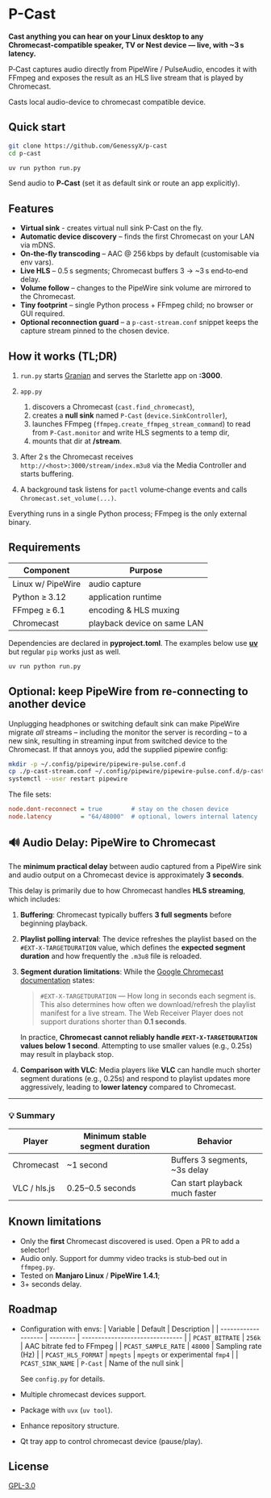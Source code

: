 # P-Cast

**Cast anything you can hear on your Linux desktop to any Chromecast‑compatible speaker, TV or Nest device — live, with \~3 s latency.**

P‑Cast captures audio directly from PipeWire / PulseAudio, encodes it with FFmpeg and exposes the result as an HLS live stream that is played by Chromecast.

Casts local audio-device to chromecast compatible device.

## Quick start

```bash
git clone https://github.com/GenessyX/p-cast
cd p-cast

uv run python run.py
```

Send audio to **P‑Cast** (set it as default sink or route an app explicitly).

## Features

* **Virtual sink** - creates virtual null sink P-Cast on the fly.
* **Automatic device discovery** – finds the first Chromecast on your LAN via mDNS.
* **On‑the‑fly transcoding** – AAC @ 256 kbps by default (customisable via env vars).
* **Live HLS** – 0.5 s segments; Chromecast buffers 3 -> \~3 s end‑to‑end delay.
* **Volume follow** – changes to the PipeWire sink volume are mirrored to the Chromecast.
* **Tiny footprint** – single Python process + FFmpeg child; no browser or GUI required.
* **Optional reconnection guard** – a `p-cast-stream.conf` snippet keeps the capture stream pinned to the chosen device.

## How it works (TL;DR)

1. `run.py` starts [Granian](https://github.com/emmett-framework/granian) and serves the Starlette app on **:3000**.
2. `app.py`

   1. discovers a Chromecast (`cast.find_chromecast`),
   2. creates a **null sink** named `P‑Cast` (`device.SinkController`),
   3. launches FFmpeg (`ffmpeg.create_ffmpeg_stream_command`) to read from `P‑Cast.monitor` and write HLS segments to a temp dir,
   4. mounts that dir at **/stream**.
3. After 2 s the Chromecast receives `http://<host>:3000/stream/index.m3u8` via the Media Controller and starts buffering.
4. A background task listens for `pactl` volume‑change events and calls `Chromecast.set_volume(...)`.

Everything runs in a single Python process; FFmpeg is the only external binary.

## Requirements

| Component         | Purpose                     |
| ----------------- | --------------------------- |
| Linux w/ PipeWire | audio capture               |
| Python ≥ 3.12     | application runtime         |
| FFmpeg ≥ 6.1      | encoding & HLS muxing       |
| Chromecast        | playback device on same LAN |

Dependencies are declared in **pyproject.toml**. The examples below use [**uv**](https://github.com/astral-sh/uv) but regular `pip` works just as well.

```sh
uv run python run.py
```

## Optional: keep PipeWire from re‑connecting to another device

Unplugging headphones or switching default sink can make PipeWire migrate *all* streams – including the monitor the server is recording – to a new sink, resulting in streaming input from switched device to the Chromecast.
If that annoys you, add the supplied pipewire config:

```bash
mkdir -p ~/.config/pipewire/pipewire-pulse.conf.d
cp ./p-cast-stream.conf ~/.config/pipewire/pipewire-pulse.conf.d/p-cast-stream.conf
systemctl --user restart pipewire
```

The file sets:

```ini
node.dont-reconnect = true        # stay on the chosen device
node.latency        = "64/48000"  # optional, lowers internal latency
```

## 🔊 Audio Delay: PipeWire to Chromecast

The **minimum practical delay** between audio captured from a PipeWire sink and audio output on a Chromecast device is approximately **3 seconds**.

This delay is primarily due to how Chromecast handles **HLS streaming**, which includes:

1. **Buffering**: Chromecast typically buffers **3 full segments** before beginning playback.

2. **Playlist polling interval**: The device refreshes the playlist based on the `#EXT-X-TARGETDURATION` value, which defines the **expected segment duration** and how frequently the `.m3u8` file is reloaded.

3. **Segment duration limitations**: While the [Google Chromecast documentation](https://developers.google.com/cast/docs/media/streaming_protocols#http_live_streaming_hls) states:

   > `#EXT-X-TARGETDURATION` — How long in seconds each segment is.
   > This also determines how often we download/refresh the playlist manifest for a live stream.
   > The Web Receiver Player does not support durations shorter than **0.1 seconds**.

   In practice, **Chromecast cannot reliably handle `#EXT-X-TARGETDURATION` values below 1 second**. Attempting to use smaller values (e.g., 0.25s) may result in playback stop.

4. **Comparison with VLC**: Media players like **VLC** can handle much shorter segment durations (e.g., 0.25s) and respond to playlist updates more aggressively, leading to **lower latency** compared to Chromecast.

---

### 💡 Summary

| Player       | Minimum stable segment duration | Behavior                       |
| ------------ | ------------------------------- | ------------------------------ |
| Chromecast   | \~1 second                      | Buffers 3 segments, \~3s delay |
| VLC / hls.js | 0.25–0.5 seconds                | Can start playback much faster |

## Known limitations

* Only the **first** Chromecast discovered is used. Open a PR to add a selector!
* Audio only. Support for dummy video tracks is stub‑bed out in `ffmpeg.py`.
* Tested on **Manjaro Linux** / **PipeWire 1.4.1**;
* 3+ seconds delay.

## Roadmap

* Configuration with envs:
   | Variable            | Default  | Description                     |
   | ------------------- | -------- | ------------------------------- |
   | `PCAST_BITRATE`     | `256k`   | AAC bitrate fed to FFmpeg       |
   | `PCAST_SAMPLE_RATE` | `48000`  | Sampling rate (Hz)              |
   | `PCAST_HLS_FORMAT`  | `mpegts` | `mpegts` or experimental `fmp4` |
   | `PCAST_SINK_NAME`   | `P-Cast` | Name of the null sink           |

   See `config.py` for details.

* Multiple chromecast devices support.
* Package with `uvx` (`uv tool`).
* Enhance repository structure.
* Qt tray app to control chromecast device (pause/play).

## License

[GPL-3.0](LICENSE)
